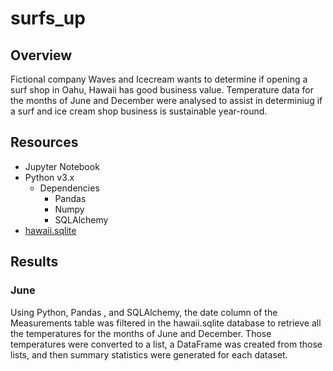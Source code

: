 # surfs_up
## Overview
Fictional company Waves and Icecream wants to determine if opening a surf shop in Oahu, Hawaii has good business value.  Temperature data for the months of June and December were analysed to assist in determiniug if a surf and ice cream shop business is sustainable year-round.

## Resources
- Jupyter Notebook
- Python v3.x
  - Dependencies
    - Pandas
    - Numpy
    - SQLAlchemy
- [hawaii.sqlite](https://github.com/acfthomson/surfs_up/tree/main)

## Results
### June
Using Python, Pandas , and SQLAlchemy, the date column of the Measurements table was filtered in the hawaii.sqlite database to retrieve all the temperatures for the months of June and December. Those temperatures were converted to a list, a DataFrame was created from those lists, and then summary statistics were generated for each dataset.
